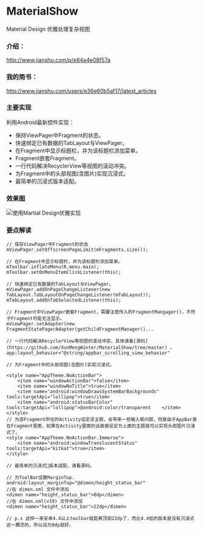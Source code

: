 # MaterialShow
Material Design 优雅处理复杂视图

### 介绍：
http://www.jianshu.com/p/e64a4e08f57a

### 我的简书：
http://www.jianshu.com/users/e36e60b5af17/latest_articles

### 主要实现
利用Android最新控件实现：
* 保持ViewPager中Fragment的状态。
* 快速绑定已有数据的TabLayout与ViewPager。
* 在Fragment中显示标题栏，并为该标题栏添加菜单。
* Fragment嵌套Fragment。
* 一行代码解决RecyclerView等视图的滚动冲突。
* 为Fragment中的头部视图(含图片)实现沉浸式。
* 最简单的沉浸式版本适配。

### 效果图
![使用Martial Design优雅实现](http://upload-images.jianshu.io/upload_images/2066824-b58f96c2b4dc80ec.png?imageMogr2/auto-orient/strip%7CimageView2/2/w/540/h/960)

### 要点解读
```
// 保存ViewPager中Fragment的状态
mViewPager.setOffscreenPageLimit(mFragments.size());
```
```
// 在Fragment中显示标题栏，并为该标题栏添加菜单。
mToolbar.inflateMenu(R.menu.main); 
mToolbar.setOnMenuItemClickListener(this);
```

```
// 快速绑定已有数据的TabLayout与ViewPager。
mViewPager.addOnPageChangeListener(new TabLayout.TabLayoutOnPageChangeListener(mTabLayout));
mTabLayout.addOnTabSelectedListener(this);
```

```
// Fragment中ViewPager嵌套Fragment，需要注意传入的FragmentMangager()，不然子Fragment可能无法显示。
mViewPager.setAdapter(new FragmentStatePagerAdapter(getChildFragmentManager()...
```

```
// 一行代码解决RecyclerView等视图的滚动冲突，具体请看[源码](https://github.com/XunMengWinter/MaterialShow/tree/master) 。
app:layout_behavior="@string/appbar_scrolling_view_behavior"
```

```
// 为Fragment中的头部视图(含图片)实现沉浸式。

<style name="AppTheme.NoActionBar">
    <item name="windowActionBar">false</item>
    <item name="windowNoTitle">true</item>
    <item name="android:windowDrawsSystemBarBackgrounds" tools:targetApi="lollipop">true</item>
    <item name="android:statusBarColor" tools:targetApi="lollipop">@android:color/transparent    </item>
</style>
// 为该Fragment所在的Activity设定该主题，会带来一些输入框问题，但是由于AppBar是在Fragment里面，如果在Activity里面的话直接设定为上面的主题就可以实现头部图片沉浸式了。
<style name="AppTheme.NoActionBar.Immerse">
    <item name="android:windowTranslucentStatus" tools:targetApi="kitkat">true</item>
</style>
```

```
// 最简单的沉浸式版本适配，请看源码。

// 为ToolBar设置MarginTop.
android:layout_marginTop="@dimen/height_status_bar"
//在 dimen.xml 文件中添加
<dimen name="height_status_bar">0dp</dimen>
//在 dimen.xml(v19) 文件中添加
<dimen name="height_status_bar">22dp</dimen>

// p.s 这样一来安卓4.4以上toolbar就距离顶部22dp了，而比4.4低的版本是没有沉浸式这一概念的，所以设为0dp就好。

```

